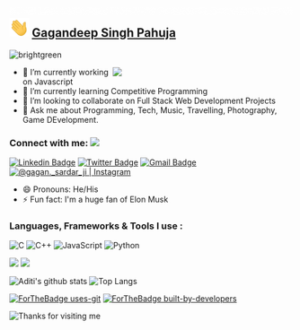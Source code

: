 ## ![Hello](Hello.gif) <img src="https://github.com/ABSphreak/ABSphreak/blob/master/gifs/Hi.gif" width="35px"> [Gagandeep Singh Pahuja ](https://GagandeepSinghPahuja.me/)
![brightgreen](https://komarev.com/ghpvc/?username=gagan-git-sardar)

<img src="https://github.com/gagan-git-sardar/gagan-git-sardar/blob/main/WhatsApp%20Video%202021-05-01%20at%2012.37.12%20PM.mp4" width="320" align='right'>



- 🔭 I’m currently working on Javascript
- 🌱 I’m currently learning Competitive Programming
- 👯 I’m looking to collaborate on Full Stack Web Development Projects
- 💬 Ask me about Programming, Tech, Music, Travelling, Photography, Game DEvelopment.
### Connect with me: <img src="https://github.com/rajput2107/rajput2107/blob/master/Assets/Handshake.gif" height="33px" />
[![Linkedin Badge](https://img.shields.io/badge/-gagandeep-singh-3210ba158-blue?style=flat-square&logo=Linkedin&logoColor=white&link=https://www.linkedin.com/in/gagandeep-singh-3210ba158/)](https://www.linkedin.com/in/gagandeep-singh-3210ba158/)
[![Twitter Badge](https://img.shields.io/badge/-@Gagan876-1ca0f1?style=flat-square&labelColor=1ca0f1&logo=twitter&logoColor=white&link=https://twitter.com/Gagan876)](https://twitter.com/Gagan876)
[![Gmail Badge](https://img.shields.io/badge/-gagandeepsingh9575@gmail.com-db4437?style=flat-square&logo=Gmail&logoColor=white&link=mailto:gagandeepsingh9575@gmail.com)](mailto:gagandeepsingh9575@gmail.com)   <a href="https://www.instagram.com/gagan._sardar_ji"><img alt="@gagan._sardar_ji | Instagram"  src="https://img.shields.io/badge/instagram-%23E4405F.svg?&style=flat-square&logo=instagram&logoColor=white" />
</a> 


- 😄 Pronouns: He/His
- ⚡ Fun fact: I'm a huge fan of Elon Musk

### Languages, Frameworks & Tools I use :

![C](https://img.shields.io/badge/-C-000000?style=flat&logo=c)
![C++](https://img.shields.io/badge/-C++-000000?style=flat&logo=c%2B%2B)
![JavaScript](https://img.shields.io/badge/-JavaScript-000000?style=flat&logo=javascript)
![Python](https://img.shields.io/badge/-Python-000000?style=flat&logo=python)

 <code><img height="50" src="https://www.vectorlogo.zone/logos/ubuntu/ubuntu-ar21.svg"></code>
 <code><img height="50" src="https://www.vectorlogo.zone/logos/git-scm/git-scm-ar21.svg"></code>


![Aditi's github stats](https://github-readme-stats.vercel.app/api?username=gagan-git-sardar&theme=tokyonight&show_icons=true&hide_border=true&count_private=true)
![Top Langs](https://github-readme-stats.vercel.app/api/top-langs/?username=gagan-git-sardar&hide=scss&layout=compact&theme=tokyonight)



[![ForTheBadge uses-git](http://ForTheBadge.com/images/badges/uses-git.svg)](https://GitHub.com/)
[![ForTheBadge built-by-developers](http://ForTheBadge.com/images/badges/built-by-developers.svg)](https://GitHub.com/gagan-git-sardar/)



<img height="120" alt="Thanks for visiting me" width="100%" src="https://raw.githubusercontent.com/BrunnerLivio/brunnerlivio/master/images/marquee.svg" />










